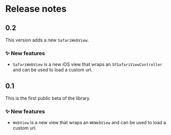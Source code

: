 # Release notes


## 0.2

This version adds a new `SafariWebView`.

### ✨ New features

* `SafariWebView` is a new iOS view that wraps an `SFSafariViewController` and can be used to load a custom url.



## 0.1

This is the first public beta of the library.

### ✨ New features

* `WebView` is a new view that wraps an `WKWebView` and can be used to load a custom url.
